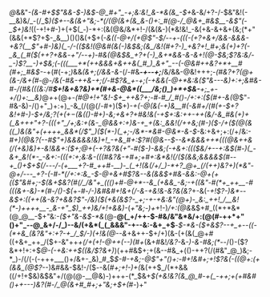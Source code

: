 _@_&&"_-(&-#+$$"&&-$-)&$-@_#+"_-+;&:&!_&-*&(&_-$+_&-&/+?-/-$&"&!(-__&)&/_-(/_$_)($+--&(&+"&;-*(/(@(&+(&_&-()+:_#(@-/_@&+_#&$__-&$"(-_$+)&!_((-+!+#-)+(+$(_-)-*+:(&(@&/&*+!-/(&(&-)(*&!&!_-&(+&-&+&+(&;(*+"(&&(+*$?+$-_&__)()()&(+$+(-*_&(_(-_@+/(+_@$"-$_/--+-(_((-(+?+&+/&&-&&&-+&?_(__$"+#-)&)(_-/-(($&!(@&#(_&(-)&$&;(&_/&!(#+?-)_+&?+!_#+;&(+)+?(-_&_(_#($(++?+&&*-*+"_/_-_-+)-#_&(@&$&_+?+(-)_&+*&&-&-&+!(@-$&;$?&:&/-_-)$?__-)+$&;(-(((___+*(++&&&+&++&(_#_)_&+"_--(-@&#++&?+*+__#(#+;_#&$-*-+(#(-+;_)_&&_(&+;(/&&-&-_(/-#&___-+--+;___/&/&&-@&!+++;-*(#&?+?(@+(&-_/&+(#-@-/&(-#&-++&-+;(/-#$?&_+-+;(-+&&(-@+*&:&($"&---&)+:+;&#&-_#-/(#&(((&:_/_#___$+!&+&?&)+*(#+&-@&*((___/&;()_)+*+$&-__+;__+-+/(*_)+:__&)_@_+_+(@+-_$($_#_@+!+"&!-$+_++&?+;-#-#_/_#()-/+:+:($(#+-&(_@$"-#&-&)-/()+"_)+:+)_-&_(/(@(/-#+)($+)-*_+_(-@(&(-+)&__#(-&#+/(#(+-$+?&!+#-)-$+/&;$?(+(+-$(&(_()-#+)-_&;+&+?+#&!&_(-+$+:&:++-++(&/-&_#&(+)+(_&+++"+?-(((+"_/+;&:+(&-_@&&+:+)&-+_+(&:_&&!(/++&;(#-)($-/+_($(@(&((_)&(&"+(++++_&&*(/$"_)($(*-)(_+;-/&*-*&#-@&*-&-$-*&:+&+;+:(/+/&:-*_#+)(@&?(--#$"+)&&&&&!&)+!_-+&_#+:$?_#(@&--$--&*&&&++*(((@&++&(/(+&)&)+-&!&&+:($+;_@+(_-+?&?&(+"-#($-)-&&;(-+&+:((($&/+-_-+:&$(#-)(_-&+_&!(*-_-&+:-(((+:+;&:&-(((#&?&-+#+;+#+:&*&!(/($(&&;_&&&&$(#--+_()+$+$(/---/-(+___+?-#_++#-__)-_(_+!(&(/+/_)-*+?_@+_(/(++)&?+)(*&"-@+/---_+?-(-#-*(/+:+:&_-$-@+&+#$?&--&(&&$+#&-&_&:-@+(+(_($"&#+;-$(&+$&?(#(/_/&"+_((()+#-@+*--&_(+&&_-&;-+((&"-#(*+_++__-#(((&+-&)-*(#-/()-$(*+_-#-/-)&#&#+!&+(/-&-+&!&-&?&(&?_+-&(*-_+!$?-)&*--&$+:(_(++(&-&?+&&?$"-/&)($(_+&(&$?-_+;-+-+&:&"(@+)-_&:_++!_/__&!(*-)++++__-_&-+"_$_)_++)&/+!+&&)-*(_+"&;-)+_+!-)_/+:(@&_&$+#_((*+*&*(@_@__-$+"&:_-($+"&-&$-*&_(@-__@(_+/++-$-#&/&"&*&/+:(@(#-++*+"()+"_--@_&+/-/_)--&/(+&*(_(_&&&"-+--&:-&+_+$__-*_$-*&-($+&$?--+_+--((-(*+&_(&?&"+:+?-+_/_$_/-)(_+!&_(@--&*+&++-$+/+)(&-(+(&(_@+#((+&+_++_/($+-&"++_+(/+(+!-@++(--)(#+_(&+#&!_/&?-_&_-)-&-#&;(*_--/()-($?&*+!+:+$___@-(-+&:++_$((&/$?_&+)_)(++#&$+;+(&--#&_+(()-++?(/(#&"_@_)&;-*_)-/(/(-(-+++___()+/&+-_&)_#_$_$-#-+&;-@$"+"()+:-#+!&#+;+!$?&(-((@+:(+(&&_(@$?-_-)&#&&-$&!-/($_-_-&(_#+;+!-)+$($_&(++$_/(*+&&((/+!+$&)&$&"+/(@(@-__@&)-)+++-(*_$&+_$(+&!&?(&_@_#-+(_-++;+(+#&#()++---)&?(#-/_@(&+#_#+;+"&;+$+(_#-)+"